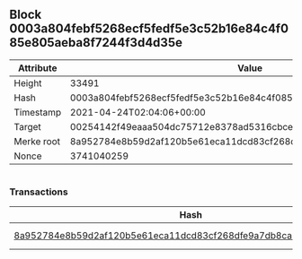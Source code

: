 ## Block 0003a804febf5268ecf5fedf5e3c52b16e84c4f085e805aeba8f7244f3d4d35e

Attribute | Value
--- | ---
Height | 33491
Hash | 0003a804febf5268ecf5fedf5e3c52b16e84c4f085e805aeba8f7244f3d4d35e
Timestamp | 2021-04-24T02:04:06+00:00
Target | 00254142f49eaaa504dc75712e8378ad5316cbcead634704b3734b6271167cc4
Merke root | 8a952784e8b59d2af120b5e61eca11dcd83cf268dfe9a7db8ca6154217283052
Nonce | 3741040259

```

```

### Transactions

Hash | Amount
--- | ---
[8a952784e8b59d2af120b5e61eca11dcd83cf268dfe9a7db8ca6154217283052](8a952784e8b59d2af120b5e61eca11dcd83cf268dfe9a7db8ca6154217283052.md) | 10.00000000 SKEPTI 
